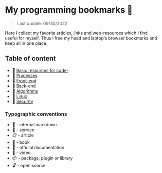 # My programming bookmarks 📑

> Last update: 09/30/2022

Here I collect my favorite articles, links and web-resources which I find useful for myself.
Thus I free my head and laptop's browser bookmarks and keep all in one place.

## Table of content

- 🔖 [Basic resources for coder](./md/basic_prog_portals.md)
- 🔖 [Processes](./md/processes.md)
- 🔖 [Front-end](./md/frontend/frontend.md)
- 🔖 [Back-end](./md/backend/backend.md)
- 🔖 [Algorithms](./md/algorithms.md)
- 🔖 [Linux](./md/linux.md)
- 🔖 [Security](./md/security.md)

### Typographic conventions

- 🔖 - internal markdown
- 🤖 - service
- 📋 - article
- 📖 - book
- 🧾 - official documentation
- 🎥 - video
- 📦 - package, plugin or library
- 🔓 - open source
